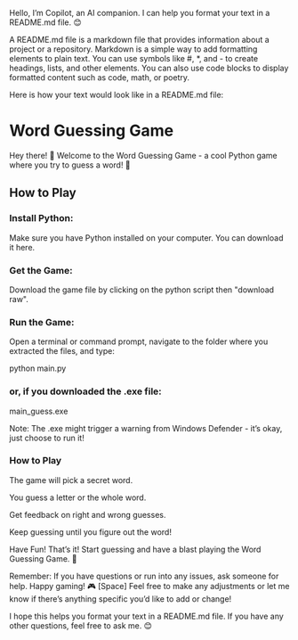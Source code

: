 Hello, I’m Copilot, an AI companion. I can help you format your text in a README.md file. 😊

A README.md file is a markdown file that provides information about a project or a repository. Markdown is a simple way to add formatting elements to plain text. You can use symbols like #, *, and - to create headings, lists, and other elements. You can also use code blocks to display formatted content such as code, math, or poetry.

Here is how your text would look like in a README.md file:

# Word Guessing Game

Hey there! 👋 Welcome to the Word Guessing Game - a cool Python game where you try to guess a word! 🎉

## How to Play

### Install Python:

Make sure you have Python installed on your computer. You can download it here.

### Get the Game:

Download the game file by clicking on the python script then "download raw".

### Run the Game:

Open a terminal or command prompt, navigate to the folder where you extracted the files, and type:

python main.py

### or, if you downloaded the .exe file:

main_guess.exe

Note: The .exe might trigger a warning from Windows Defender - it’s okay, just choose to run it!

### How to Play
The game will pick a secret word.

You guess a letter or the whole word.

Get feedback on right and wrong guesses.

Keep guessing until you figure out the word!

Have Fun!
That’s it! Start guessing and have a blast playing the Word Guessing Game. 🚀

Remember: If you have questions or run into any issues, ask someone for help. Happy gaming! 🎮
[Space]
Feel free to make any adjustments or let me know if there’s anything specific you’d like to add or change!


I hope this helps you format your text in a README.md file. If you have any other questions, feel free to ask me. 😊
